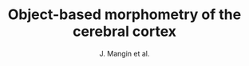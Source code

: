 ---
cat: gaia
subcat: architecture
bestof: false
author: J. Mangin et al.
title: Object-based morphometry of the cerebral cortex
journal: IEEE Transactions on Medical Imaging
year: 2004
type: article
---